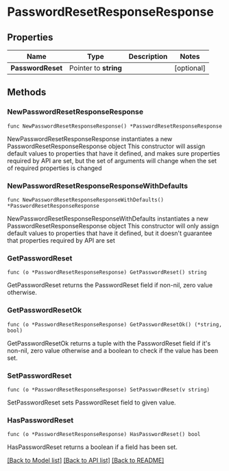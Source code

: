 # PasswordResetResponseResponse

## Properties

Name | Type | Description | Notes
------------ | ------------- | ------------- | -------------
**PasswordReset** | Pointer to **string** |  | [optional] 

## Methods

### NewPasswordResetResponseResponse

`func NewPasswordResetResponseResponse() *PasswordResetResponseResponse`

NewPasswordResetResponseResponse instantiates a new PasswordResetResponseResponse object
This constructor will assign default values to properties that have it defined,
and makes sure properties required by API are set, but the set of arguments
will change when the set of required properties is changed

### NewPasswordResetResponseResponseWithDefaults

`func NewPasswordResetResponseResponseWithDefaults() *PasswordResetResponseResponse`

NewPasswordResetResponseResponseWithDefaults instantiates a new PasswordResetResponseResponse object
This constructor will only assign default values to properties that have it defined,
but it doesn't guarantee that properties required by API are set

### GetPasswordReset

`func (o *PasswordResetResponseResponse) GetPasswordReset() string`

GetPasswordReset returns the PasswordReset field if non-nil, zero value otherwise.

### GetPasswordResetOk

`func (o *PasswordResetResponseResponse) GetPasswordResetOk() (*string, bool)`

GetPasswordResetOk returns a tuple with the PasswordReset field if it's non-nil, zero value otherwise
and a boolean to check if the value has been set.

### SetPasswordReset

`func (o *PasswordResetResponseResponse) SetPasswordReset(v string)`

SetPasswordReset sets PasswordReset field to given value.

### HasPasswordReset

`func (o *PasswordResetResponseResponse) HasPasswordReset() bool`

HasPasswordReset returns a boolean if a field has been set.


[[Back to Model list]](../README.md#documentation-for-models) [[Back to API list]](../README.md#documentation-for-api-endpoints) [[Back to README]](../README.md)


